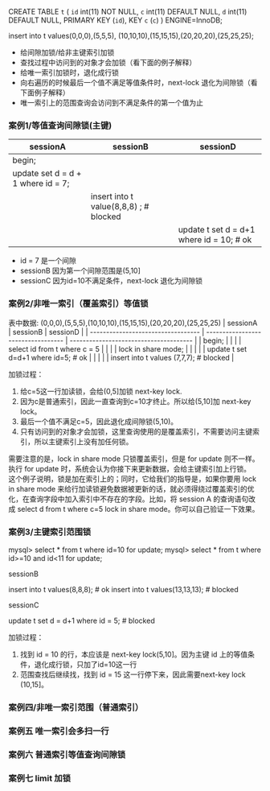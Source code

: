 
CREATE TABLE `t` (
  `id` int(11) NOT NULL,
  `c` int(11) DEFAULT NULL,
  `d` int(11) DEFAULT NULL,
  PRIMARY KEY (`id`),
  KEY `c` (`c`)
) ENGINE=InnoDB;

insert into t values(0,0,0),(5,5,5),
(10,10,10),(15,15,15),(20,20,20),(25,25,25);


- 给间隙加锁/给非主键索引加锁
- 查找过程中访问到的对象才会加锁（看下面的例子解释）
- 给唯一索引加锁时，退化成行锁
- 向右遍历的时候最后一个值不满足等值条件时，next-lock 退化为间隙锁（看下面例子解释）
- 唯一索引上的范围查询会访问到不满足条件的第一个值为止

### 案例1/等值查询间隙锁(主键)

| sessionA                           | sessionB                               | sessionD                                 |
| ---------------------------------- | -------------------------------------- | ---------------------------------------- |
| begin;                             |                                        |                                          |
| update set d = d + 1 where id = 7; |                                        |                                          |
|                                    | insert into t value(8,8,8) ; # blocked |                                          |
|                                    |                                        | update t set d = d+1 where id = 10; # ok |

- id = 7 是一个间隙
- sessionB  因为第一个间隙范围是(5,10]
- sessionC  因为id=10不满足条件，next-lock 退化为间隙锁  


### 案例2/非唯一索引（覆盖索引）等值锁

表中数据: (0,0,0),(5,5,5),(10,10,10),(15,15,15),(20,20,20),(25,25,25)
| sessionA                           | sessionB                           | sessionD                               |
| ---------------------------------- | ---------------------------------- | -------------------------------------- |
| begin;                             |                                    |                                        |
| select id from t where c = 5       |                                    |                                        |
| lock in share mode;                |                                    |                                        |
|                                    | update t set d=d+1 where id=5; # ok |                                        |
|                                    |                                    | insert into t values (7,7,7); # blocked |

加锁过程：  
1. 给c=5这一行加读锁，会给(0,5]加锁 next-key lock.  
2. 因为c是普通索引，因此一直查询到c=10才终止。所以给(5,10]加 next-key lock。  
3. 最后一个值不满足c=5，因此退化成间隙锁(5,10)。  
4. 只有访问到的对象才会加锁，这里查询使用的是覆盖索引，不需要访问主键索引，所以主键索引上没有加任何锁。  

需要注意的是，lock in share mode 只锁覆盖索引，但是 for update 则不一样。执行 for update 时，系统会认为你接下来更新数据，会给主键索引加上行锁。  
这个例子说明，锁是加在索引上的；同时，它给我们的指导是，如果你要用 lock in share mode 来给行加读锁避免数据被更新的话，就必须得绕过覆盖索引的优化，在查询字段中加入索引中不存在的字段。比如，将 session A 的查询语句改成 select d from t where c=5 lock in share mode。你可以自己验证一下效果。  

### 案例3/主键索引范围锁

mysql> select * from t where id=10 for update;
mysql> select * from t where id>=10 and id<11 for update;

sessionB

insert into t values(8,8,8); # ok
insert into t values(13,13,13); # blocked

sessionC

update t set d = d+1 where id = 5; # blocked

加锁过程：
1. 找到 id = 10 的行，本应该是 next-key lock(5,10]。因为主键 id 上的等值条件，退化成行锁，只加了id=10这一行
2. 范围查找后继续找，找到 id = 15 这一行停下来，因此需要next-key lock (10,15]。

### 案例四/非唯一索引范围（普通索引）

### 案例五 唯一索引会多扫一行

### 案例六 普通索引等值查询间隙锁

### 案例七 limit 加锁
